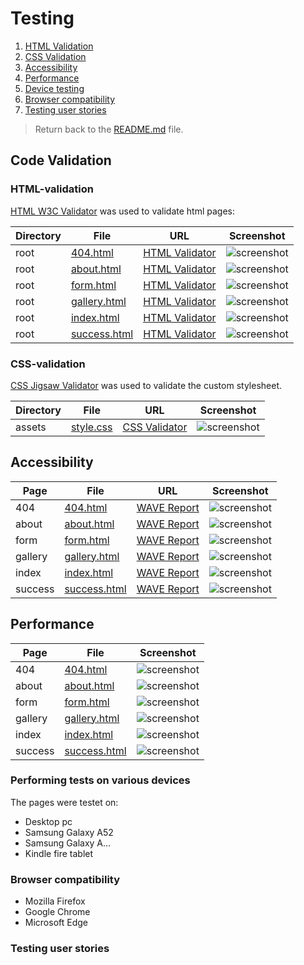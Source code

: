 # Testing

 1. [HTML Validation](#HTML-validation)
 2. [CSS Validation](#CSS-validation)
 3. [Accessibility](#accessibility)
 4. [Performance](#performance)
 5. [Device testing](#performing-tests-on-various-devices)
 6. [Browser compatibility](#browser-compatability)
 7. [Testing user stories](#testing-user-stories)

> Return back to the [README.md](README.md) file.

## Code Validation

### HTML-validation

[HTML W3C Validator](https://validator.w3.org) was used to validate html pages:

| Directory | File | URL | Screenshot |
| --- | --- | --- | --- |
| root | [404.html](https://github.com/n4v1ds0n/custom-guitar-shop/blob/main/404.html) | [HTML Validator](https://validator.w3.org/nu/?doc=https://n4v1ds0n.github.io/custom-guitar-shop/404.html) | ![screenshot](docs/testing/html/404.png) |
| root | [about.html](https://github.com/n4v1ds0n/custom-guitar-shop/blob/main/about.html) | [HTML Validator](https://validator.w3.org/nu/?doc=https://n4v1ds0n.github.io/custom-guitar-shop/about.html) | ![screenshot](docs/testing/html/about.png) |
| root | [form.html](https://github.com/n4v1ds0n/custom-guitar-shop/blob/main/form.html) | [HTML Validator](https://validator.w3.org/nu/?doc=https://n4v1ds0n.github.io/custom-guitar-shop/form.html) | ![screenshot](docs/testing/html/form.png) |
| root | [gallery.html](https://github.com/n4v1ds0n/custom-guitar-shop/blob/main/gallery.html) | [HTML Validator](https://validator.w3.org/nu/?doc=https://n4v1ds0n.github.io/custom-guitar-shop/gallery.html) | ![screenshot](docs/testing/html/gallery.png) |
| root | [index.html](https://github.com/n4v1ds0n/custom-guitar-shop/blob/main/index.html) | [HTML Validator](https://validator.w3.org/nu/?doc=https://n4v1ds0n.github.io/custom-guitar-shop/index.html) | ![screenshot](docs/testing/html/index.png) |
| root | [success.html](https://github.com/n4v1ds0n/custom-guitar-shop/blob/main/success.html) | [HTML Validator](https://validator.w3.org/nu/?doc=https://n4v1ds0n.github.io/custom-guitar-shop/success.html) | ![screenshot](docs/testing/html/success.png) |


### CSS-validation

[CSS Jigsaw Validator](https://jigsaw.w3.org/css-validator) was used to validate the custom stylesheet.

| Directory | File | URL | Screenshot |
| --- | --- | --- | --- |
| assets | [style.css](https://github.com/n4v1ds0n/custom-guitar-shop/blob/main/assets/css/style.css) | [CSS Validator](https://jigsaw.w3.org/css-validator/validator?uri=https://n4v1ds0n.github.io/custom-guitar-shop) | ![screenshot](docs/testing/css/style.png) |

## Accessibility

| Page | File | URL | Screenshot |
| --- | --- | --- | --- |
| 404 | [404.html](https://github.com/n4v1ds0n/custom-guitar-shop/blob/main/404.html)| [WAVE Report](https://wave.webaim.org/report#/https://n4v1ds0n.github.io/custom-guitar-shop/404)| ![screenshot](docs/testing/access/404.png) |
| about | [about.html](https://github.com/n4v1ds0n/custom-guitar-shop/blob/main/about.html)| [WAVE Report](https://wave.webaim.org/report#/https://n4v1ds0n.github.io/custom-guitar-shop/about.html)| ![screenshot](docs/testing/access/about.png) |
| form | [form.html](https://github.com/n4v1ds0n/custom-guitar-shop/blob/main/form.html)| [WAVE Report](https://wave.webaim.org/report#/https://n4v1ds0n.github.io/custom-guitar-shop/form.html)| ![screenshot](docs/testing/access/form.png) |
| gallery | [gallery.html](https://github.com/n4v1ds0n/custom-guitar-shop/blob/main/gallery.html)| [WAVE Report](https://wave.webaim.org/report#/https://n4v1ds0n.github.io/custom-guitar-shop/gallery.html)| ![screenshot](docs/testing/access/gallery.png) |
| index | [index.html](https://github.com/n4v1ds0n/custom-guitar-shop/blob/main/index.html)| [WAVE Report](https://wave.webaim.org/report#/https://n4v1ds0n.github.io/custom-guitar-shop/index.html)| ![screenshot](docs/testing/access/index.png) |
| success | [success.html](https://github.com/n4v1ds0n/custom-guitar-shop/blob/main/success.html)| [WAVE Report](https://wave.webaim.org/report#/https://n4v1ds0n.github.io/custom-guitar-shop/success.html)| ![screenshot](docs/testing/access/success.png) |


## Performance

| Page | File | Screenshot |
| --- | --- | --- |
| 404 | [404.html](https://github.com/n4v1ds0n/custom-guitar-shop/blob/main/404.html)| ![screenshot](docs/testing/perf/404.png) |
| about | [about.html](https://github.com/n4v1ds0n/custom-guitar-shop/blob/main/about.html)| ![screenshot](docs/testing/perf/about.png) |
| form | [form.html](https://github.com/n4v1ds0n/custom-guitar-shop/blob/main/form.html)| ![screenshot](docs/testing/perf/form.png) |
| gallery | [gallery.html](https://github.com/n4v1ds0n/custom-guitar-shop/blob/main/gallery.html)| ![screenshot](docs/testing/perf/gallery.png) |
| index | [index.html](https://github.com/n4v1ds0n/custom-guitar-shop/blob/main/index.html)| ![screenshot](docs/testing/perf/index.png) |
| success | [success.html](https://github.com/n4v1ds0n/custom-guitar-shop/blob/main/success.html)| ![screenshot](docs/testing/perf/success.png) |

### Performing tests on various devices
The pages were testet on:
- Desktop pc
- Samsung Galaxy A52
- Samsung Galaxy A...
- Kindle fire tablet

### Browser compatibility

- Mozilla Firefox
- Google Chrome
- Microsoft Edge

### Testing user stories

